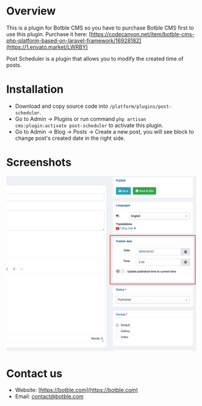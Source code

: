 # Overview
This is a plugin for Botble CMS so you have to purchase Botble CMS first to use this plugin. 
Purchase it here: [https://codecanyon.net/item/botble-cms-php-platform-based-on-laravel-framework/16928182](https://1.envato.market/LWRBY)

Post Scheduler is a plugin that allows you to modify the created time of posts.

# Installation
- Download and copy source code into `/platform/plugins/post-scheduler`.
- Go to Admin -> Plugins or run command `php artisan cms:plugin:activate post-scheduler` to activate this plugin.
- Go to Admin -> Blog -> Posts -> Create a new post, you will see block to change post's created date in the right side.

# Screenshots

![Screenshot](https://raw.githubusercontent.com/botble/post-scheduler/master/public/images/screenshot.png)

# Contact us
- Website: [https://botble.com](https://botble.com)
- Email: [contact@botble.com](mailto:contact@botble.com)
